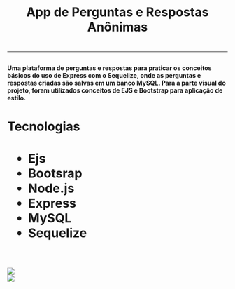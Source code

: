 <h1 align="center"> App de Perguntas e Respostas Anônimas <h1>
<hr>
<h4>
  Uma plataforma de perguntas e respostas para praticar os conceitos básicos do uso de Express com o Sequelize, onde as perguntas e respostas criadas são salvas em um banco MySQL. Para a parte visual do projeto, foram utilizados conceitos de EJS e Bootstrap para aplicação de estilo.
<h4>

<h1> Tecnologias <h1>
 <ul>
   <li> Ejs </li>
   <li> Bootsrap </li>
   <li> Node.js </li>
   <li> Express </li>
   <li> MySQL </li>
   <li> Sequelize </li>
 </ul>  
<br>
<img  src="https://user-images.githubusercontent.com/64935593/110185805-29b1ae00-7df2-11eb-85f9-530179d258c7.PNG"/>
<br>
<img  src="https://user-images.githubusercontent.com/64935593/110185808-2b7b7180-7df2-11eb-8e67-608cc631d736.PNG"/>
